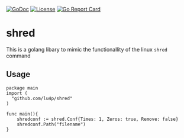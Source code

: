 [![GoDoc](https://godoc.org/github.com/lu4p/shred?status.svg)](https://godoc.org/github.com/lu4p/shred)
[![License](https://img.shields.io/github/license/lu4p/shred.svg)](https://unlicense.org/)
[![Go Report Card](https://goreportcard.com/badge/github.com/lu4p/shred)](https://goreportcard.com/report/github.com/lu4p/shred)
# shred
This is a golang libary to mimic the functionallity of the linux ```shred``` command
## Usage
```golang
package main
import (
  "github.com/lu4p/shred"
)

func main(){
	shredconf := shred.Conf{Times: 1, Zeros: true, Remove: false}
	shredconf.Path("filename")
}
```

